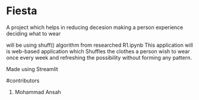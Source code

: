 # Fiesta
A project which helps in reducing decesion making a person experience deciding what to wear

will be using shuff() algorithm from researched R1.ipynb
This application will is web-based application which Shuffles the clothes a person wish to wear once every week and refreshing the possibility without forming any pattern.

Made using Streamlit


#contributors
1) Mohammad Ansah
